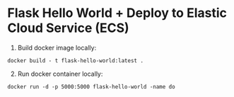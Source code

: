 Flask Hello World + Deploy to Elastic Cloud Service (ECS)
===============

1. Build docker image locally:
```
docker build - t flask-hello-world:latest . 
```

2. Run docker container locally:
```
docker run -d -p 5000:5000 flask-hello-world -name do
```
